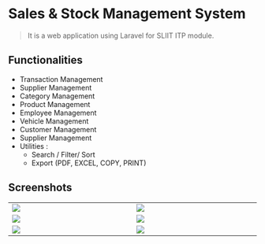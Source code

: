 # Sales & Stock Management System

> It is a web application using Laravel for SLIIT ITP module.

## Functionalities

<div>
<ul>
<li>Transaction Management</li>
<li>Supplier Management</li>
<li>Category Management</li>
<li>Product Management</li>
<li>Employee Management</li>
<li>Vehicle Management</li>
<li>Customer Management</li>
<li>Supplier Management</li>
<li>
    Utilities :
    <ul>
    <li>Search / Filter/ Sort</li>
    <li>Export (PDF, EXCEL, COPY, PRINT) </li>
    </ul>  
</li>
</ul>
</div>

## Screenshots

<table style="border: none; padding: 0">
  <tr>
    <td valign="top" width="500px"><img src="https://res.cloudinary.com/mahadi/image/upload/v1610293284/Picture1_z2vj8z.png"></td>
    <td valign="top" width="500px"><img src="https://res.cloudinary.com/mahadi/image/upload/v1610293285/Picture2_n6jejw.png"></td>
  </tr>
  <tr>
     <td valign="top" width="500px"><img src="https://res.cloudinary.com/mahadi/image/upload/v1610293284/Picture5_orna8i.png"></td>
    <td valign="top" width="500px"><img src="https://res.cloudinary.com/mahadi/image/upload/v1610293282/Picture4_dlgyrt.png"></td>
  </tr>
  <tr>
    <td valign="top" width="500px"><img src="https://res.cloudinary.com/mahadi/image/upload/v1610293283/Picture3_qom1wi.png"></td>
    <td valign="top" width="500px"><img src="https://res.cloudinary.com/mahadi/image/upload/v1610293283/Picture6_jeupzl.png"></td>
  </tr>
</table>
